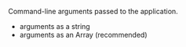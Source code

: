 Command-line arguments passed to the application.

- arguments as a string
- arguments as an Array (recommended)
